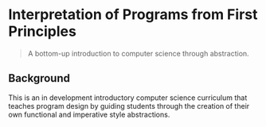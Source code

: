 # Interpretation of Programs from First Principles

> A bottom-up introduction to computer science through abstraction.

## Background

This is an in development introductory computer science curriculum that teaches program design by guiding students through the creation of their own functional and imperative style abstractions.
